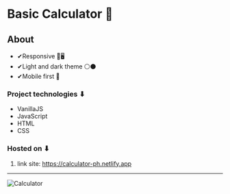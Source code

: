 # Basic Calculator 🧮

<h2>About</h2>

* ✔Responsive 📲🖥
* ✔Light and dark theme ⚪⚫
* ✔Mobile first 📱

<h3> Project technologies ⬇</h3>

* VanillaJS
* JavaScript
* HTML
* CSS

<h3>Hosted on ⬇</h3>


1. link site: https://calculator-ph.netlify.app
<hr>

![Calculator](https://user-images.githubusercontent.com/56638509/169901936-9ddceef4-acda-4b38-9322-04d160fc335d.png)


